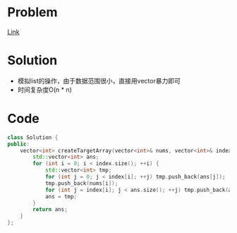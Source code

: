 # Problem
[Link](https://leetcode-cn.com/problems/create-target-array-in-the-given-order/)

# Solution

* 模拟list的操作，由于数据范围很小，直接用vector暴力即可
* 时间复杂度O(n * n)

# Code
```cpp
class Solution {
public:
    vector<int> createTargetArray(vector<int>& nums, vector<int>& index) {
        std::vector<int> ans;
        for (int i = 0; i < index.size(); ++i) {
            std::vector<int> tmp;
            for (int j = 0; j < index[i]; ++j) tmp.push_back(ans[j]);
            tmp.push_back(nums[i]);
            for (int j = index[i]; j < ans.size(); ++j) tmp.push_back(ans[j]);
            ans = tmp;
        }
        return ans;
    }
};
```